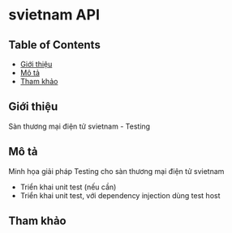 # svietnam API

## Table of Contents

- [Giới thiệu](#gioi_thieu)
- [Mô tả](#mo_ta)
- [Tham khảo](#tham_khao)

## Giới thiệu <a name = "gioi_thieu"></a>

Sàn thương mại điện tử  svietnam - Testing

## Mô tả <a name = "mo_ta"></a>

Minh họa giải pháp Testing cho sàn thương mại điện tử  svietnam

- Triển khai unit test (nếu cần)
- Triển khai unit test, với dependency injection dùng test host 

## Tham khảo <a name = "tham_khao"></a>

